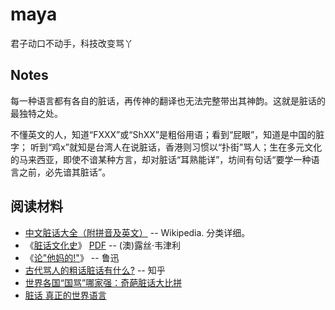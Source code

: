 # maya

君子动口不动手，科技改变骂丫


## Notes

每一种语言都有各自的脏话，再传神的翻译也无法完整带出其神韵。这就是脏话的最独特之处。

不懂英文的人，知道“FXXX”或“ShXX”是粗俗用语；看到“屁眼”，知道是中国的脏字； 听到“鸡x”就知是台湾人在说脏话，香港则习惯以“扑街”骂人；生在多元文化的马来西亚，即使不谙某种方言，却对脏话“耳熟能详”，坊间有句话“要学一种语言之前，必先谙其脏话”。


## 阅读材料

- [中文脏话大全（附拼音及英文）](https://en.wikipedia.org/wiki/Mandarin_Chinese_profanity) -- Wikipedia. 分类详细。
- 《[脏话文化史](https://book.douban.com/subject/2995283/)》 [PDF](https://github.com/JackonYang/maya/blob/master/references/%E8%84%8F%E8%AF%9D%E6%96%87%E5%8C%96%E5%8F%B2-(%E6%BE%B3)%E9%9C%B2%E4%B8%9D%C2%B7%E9%9F%A6%E6%B4%A5%E5%88%A9.pdf) -- (澳)露丝·韦津利
- 《[论"他妈的!"](https://baike.baidu.com/item/%E8%AE%BA%E2%80%9C%E4%BB%96%E5%A6%88%E7%9A%84%EF%BC%81%E2%80%9D)》 -- 鲁迅
- [古代骂人的粗话脏话有什么?](https://www.zhihu.com/question/50460260) -- 知乎
- [世界各国“国骂”哪家强：奇葩脏话大比拼](http://www.wenxuecity.com/news/2016/01/11/4864902.html)
- [脏话 真正的世界语言](http://www.chinanews.com/hb/2013/08-21/5190145.shtml)
